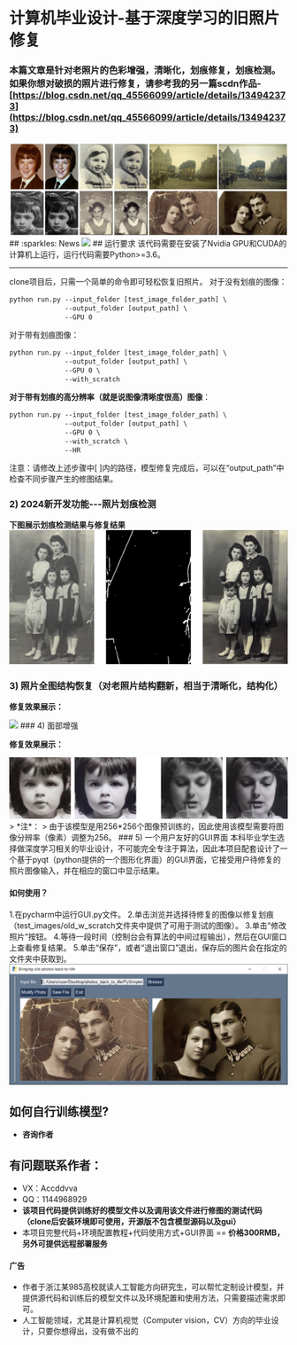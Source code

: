 # 计算机毕业设计-基于深度学习的旧照片修复
### 本篇文章是针对老照片的色彩增强，清晰化，划痕修复，划痕检测。如果你想对破损的照片进行修复，请参考我的另一篇scdn作品-[https://blog.csdn.net/qq_45566099/article/details/134942373](https://blog.csdn.net/qq_45566099/article/details/134942373)
<img src='imgs/0001.jpg'/>
## :sparkles: News
<img src='imgs/HR_result.png'>
## 运行要求
该代码需要在安装了Nvidia GPU和CUDA的计算机上运行，运行代码需要Python>=3.6。

<hr>
clone项目后，只需一个简单的命令即可轻松恢复旧照片。
对于没有划痕的图像：

```
python run.py --input_folder [test_image_folder_path] \
              --output_folder [output_path] \
              --GPU 0
```

对于带有划痕图像：

```
python run.py --input_folder [test_image_folder_path] \
              --output_folder [output_path] \
              --GPU 0 \
              --with_scratch
```
**对于带有划痕的高分辨率（就是说图像清晰度很高）图像**：

```
python run.py --input_folder [test_image_folder_path] \
              --output_folder [output_path] \
              --GPU 0 \
              --with_scratch \
              --HR
```

注意：请修改上述步骤中[ ]内的路径，模型修复完成后，可以在“output_path”中检查不同步骤产生的修图结果。

### 2) 2024新开发功能---照片划痕检测

**下图展示划痕检测结果与修复结果**
<img src='imgs/scratch_detection.png'>
### 3) 照片全图结构恢复（对老照片结构翻新，相当于清晰化，结构化）

**修复效果展示：**

<img src='imgs/global.png'>
### 4) 面部增强

**修复效果展示：**

<img src='imgs/face.png'>
> *注*：
> 由于该模型是用256*256个图像预训练的，因此使用该模型需要将图像分辨率（像素）调整为256。
### 5) 一个用户友好的GUI界面
本科毕业学生选择做深度学习相关的毕业设计，不可能完全专注于算法，因此本项目配套设计了一个基于pyqt（python提供的一个图形化界面）的GUI界面，它接受用户待修复的照片图像输入，并在相应的窗口中显示结果。

#### 如何使用？
1.在pycharm中运行GUI.py文件。
2.单击浏览并选择待修复的图像以修复划痕（test_images/old_w_scratch文件夹中提供了可用于测试的图像）。
3.单击“修改照片”按钮。
4.等待一段时间（控制台会有算法的中间过程输出），然后在GUI窗口上查看修复结果。
5.单击“保存”，或者“退出窗口”退出，保存后的图片会在指定的文件夹中获取到。
<img src='imgs/gui.PNG'>
## 如何自行训练模型?

- **咨询作者**

## 有问题联系作者：
- VX：Accddvva
- QQ：1144968929
- **该项目代码提供训练好的模型文件以及调用该文件进行修图的测试代码（clone后安装环境即可使用，开源版不包含模型源码以及gui）**
- 本项目完整代码+环境配置教程+代码使用方式+GUI界面 == **价格300RMB，另外可提供远程部署服务**
#### 广告
- 作者于浙江某985高校就读人工智能方向研究生，可以帮忙定制设计模型，并提供源代码和训练后的模型文件以及环境配置和使用方法，只需要描述需求即可。
- 人工智能领域，尤其是计算机视觉（Computer vision，CV）方向的毕业设计，只要你想得出，没有做不出的
